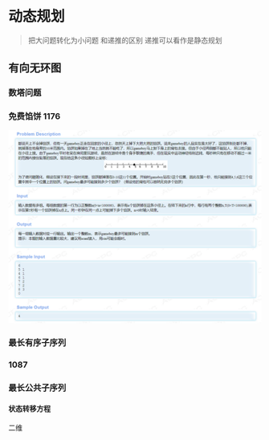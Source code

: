 # 动态规划

> 把大问题转化为小问题
> 和递推的区别
> 递推可以看作是静态规划

## 有向无环图

### 数塔问题

### 免费馅饼 1176

![img](../pic/馅饼.png)

### 最长有序子序列

### 1087

### 最长公共子序列

#### 状态转移方程

二维
